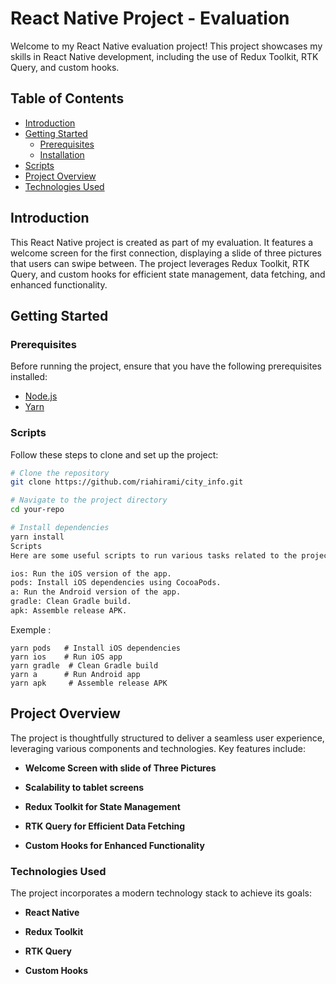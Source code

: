 # React Native Project - Evaluation

Welcome to my React Native evaluation project! This project showcases my skills in React Native development, including the use of Redux Toolkit, RTK Query, and custom hooks.

## Table of Contents

- [Introduction](#introduction)
- [Getting Started](#getting-started)
  - [Prerequisites](#prerequisites)
  - [Installation](#installation)
- [Scripts](#scripts)
- [Project Overview](#project-overview)
- [Technologies Used](#technologies-used)

## Introduction

This React Native project is created as part of my evaluation. It features a welcome screen for the first connection, displaying a slide of three pictures that users can swipe between. The project leverages Redux Toolkit, RTK Query, and custom hooks for efficient state management, data fetching, and enhanced functionality.

## Getting Started

### Prerequisites

Before running the project, ensure that you have the following prerequisites installed:

- [Node.js](https://nodejs.org/)
- [Yarn](https://yarnpkg.com/)

### Scripts

Follow these steps to clone and set up the project:

```bash
# Clone the repository
git clone https://github.com/riahirami/city_info.git

# Navigate to the project directory
cd your-repo

# Install dependencies
yarn install
Scripts
Here are some useful scripts to run various tasks related to the project.

ios: Run the iOS version of the app.
pods: Install iOS dependencies using CocoaPods.
a: Run the Android version of the app.
gradle: Clean Gradle build.
apk: Assemble release APK.
```
Exemple : 
```
yarn pods   # Install iOS dependencies
yarn ios    # Run iOS app
yarn gradle  # Clean Gradle build
yarn a      # Run Android app
yarn apk     # Assemble release APK
```

## Project Overview

The project is thoughtfully structured to deliver a seamless user experience, leveraging various components and technologies. Key features include:

- **Welcome Screen with slide of Three Pictures**
  
- **Scalability to tablet screens**
  
- **Redux Toolkit for State Management**

- **RTK Query for Efficient Data Fetching**

- **Custom Hooks for Enhanced Functionality**

### Technologies Used

The project incorporates a modern technology stack to achieve its goals:

- **React Native**

- **Redux Toolkit**

- **RTK Query**

- **Custom Hooks**
